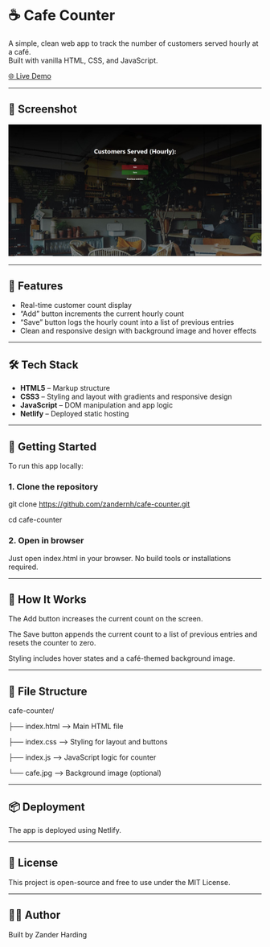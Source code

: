 # ☕ Cafe Counter

A simple, clean web app to track the number of customers served hourly at a café.  
Built with vanilla HTML, CSS, and JavaScript.

[🌐 Live Demo](https://tangerine-semifreddo-a6b32b.netlify.app/)

---

## 📸 Screenshot

![Cafe Counter Screenshot](screenshot.JPG)  

---

## 🎯 Features

- Real-time customer count display
- “Add” button increments the current hourly count
- “Save” button logs the hourly count into a list of previous entries
- Clean and responsive design with background image and hover effects

---

## 🛠️ Tech Stack

- **HTML5** – Markup structure
- **CSS3** – Styling and layout with gradients and responsive design
- **JavaScript** – DOM manipulation and app logic
- **Netlify** – Deployed static hosting

---

## 🚀 Getting Started

To run this app locally:

### 1. Clone the repository

git clone https://github.com/zandernh/cafe-counter.git

cd cafe-counter

### 2. Open in browser
Just open index.html in your browser. No build tools or installations required.

---

## 🧠 How It Works
The Add button increases the current count on the screen.

The Save button appends the current count to a list of previous entries and resets the counter to zero.

Styling includes hover states and a café-themed background image.

---

## 📂 File Structure

cafe-counter/

├── index.html         --> Main HTML file

├── index.css          --> Styling for layout and buttons

├── index.js           --> JavaScript logic for counter

└── cafe.jpg           --> Background image (optional)

---

## 📦 Deployment
The app is deployed using Netlify.

---

## 📄 License
This project is open-source and free to use under the MIT License.

---

## 🙋‍♂️ Author

Built by Zander Harding

